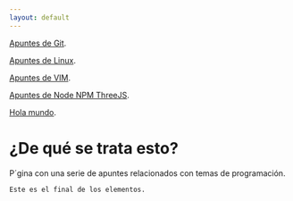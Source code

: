 ```yaml
---
layout: default
---
```


[Apuntes de Git](./git-01.md).

[Apuntes de Linux](./linux-01.md).

[Apuntes de VIM](./vim-01.md).

[Apuntes de Node NPM ThreeJS](./node-01.md).

[Hola mundo](./node-01.md).

<!---[Apuntes de Ruby on rails]  --->

# ¿De qué se trata esto?

P&acute;gina con una serie de apuntes relacionados con temas de programación.






```
Este es el final de los elementos.
```
